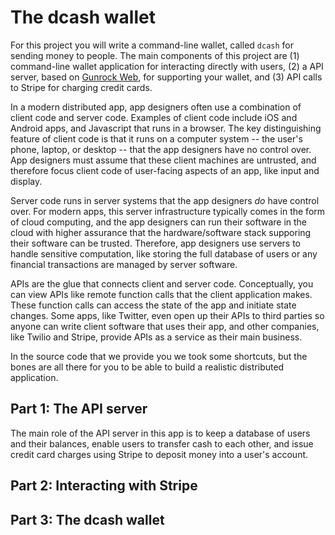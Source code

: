 # The dcash wallet

For this project you will write a command-line wallet, called `dcash`
for sending money to people. The main components of this project are
(1) command-line wallet application for interacting directly with
users, (2) a API server, based on [Gunrock
Web](https://github.com/kingst/gunrock_web), for supporting your
wallet, and (3) API calls to Stripe for charging credit cards.

In a modern distributed app, app designers often use a combination of
client code and server code. Examples of client code include iOS and
Android apps, and Javascript that runs in a browser. The key
distinguishing feature of client code is that it runs on a computer
system -- the user's phone, laptop, or desktop -- that the app
designers have no control over. App designers must assume that these
client machines are untrusted, and therefore focus client code of
user-facing aspects of an app, like input and display.

Server code runs in server systems that the app designers _do_ have
control over. For modern apps, this server infrastructure typically
comes in the form of cloud computing, and the app designers can run
their software in the cloud with higher assurance that the
hardware/software stack supporing their software can be
trusted. Therefore, app designers use servers to handle sensitive
computation, like storing the full database of users or any financial
transactions are managed by server software.

APIs are the glue that connects client and server code. Conceptually,
you can view APIs like remote function calls that the client
application makes. These function calls can access the state of the
app and initiate state changes. Some apps, like Twitter, even open up
their APIs to third parties so anyone can write client software that
uses their app, and other companies, like Twilio and Stripe, provide
APIs as a service as their main business.

In the source code that we provide you we took some shortcuts, but the
bones are all there for you to be able to build a realistic
distributed application.

## Part 1: The API server

The main role of the API server in this app is to keep a database of
users and their balances, enable users to transfer cash to each other,
and issue credit card charges using Stripe to deposit money into a
user's account.

## Part 2: Interacting with Stripe

## Part 3: The dcash wallet
